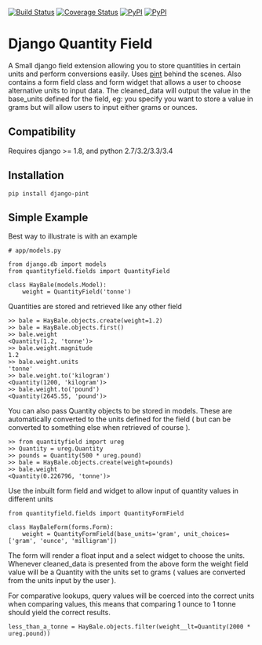 
[![Build Status](https://travis-ci.org/bharling/django-pint.svg?branch=master)](https://travis-ci.org/bharling/django-pint)
[![Coverage Status](https://coveralls.io/repos/github/bharling/django-pint/badge.svg?branch=master)](https://coveralls.io/github/bharling/django-pint?branch=master)
[![PyPI](https://img.shields.io/pypi/dm/django-pint.svg?maxAge=2592000?style=plastic)]()
[![PyPI](https://img.shields.io/pypi/v/django-ping.svg?maxAge=2592000?style=plastic)]()

Django Quantity Field
================

A Small django field extension allowing you to store quantities in certain units and perform conversions easily. Uses [pint](https://github.com/hgrecco/pint) behind the scenes. Also contains a form field class and form widget that allows a user to choose alternative units to input data. The cleaned_data will output the value in the base_units defined for the field, eg: you specify you want to store a value in grams but will allow users to input either grams or ounces.

Compatibility
-------------

Requires django >= 1.8, and python 2.7/3.2/3.3/3.4

Installation
------------

    pip install django-pint


Simple Example
-----------------------
Best way to illustrate is with an example

    # app/models.py
    
    from django.db import models
    from quantityfield.fields import QuantityField
    
    class HayBale(models.Model):
	    weight = QuantityField('tonne')

Quantities are stored and retrieved like any other field

    >> bale = HayBale.objects.create(weight=1.2)
    >> bale = HayBale.objects.first()
	>> bale.weight
	<Quantity(1.2, 'tonne')>
	>> bale.weight.magnitude
	1.2
	>> bale.weight.units
	'tonne'
	>> bale.weight.to('kilogram')
	<Quantity(1200, 'kilogram')>
	>> bale.weight.to('pound')
	<Quantity(2645.55, 'pound')>

You can also pass Quantity objects to be stored in models. These are automatically converted to the units defined for the field ( but can be converted to something else when retrieved of course ).

    >> from quantityfield import ureg
    >> Quantity = ureg.Quantity
    >> pounds = Quantity(500 * ureg.pound)
    >> bale = HayBale.objects.create(weight=pounds)
    >> bale.weight
    <Quantity(0.226796, 'tonne')>

Use the inbuilt form field and widget to allow input of quantity values in different units

    from quantityfield.fields import QuantityFormField

    class HayBaleForm(forms.Form):
        weight = QuantityFormField(base_units='gram', unit_choices=['gram', 'ounce', 'milligram'])

The form will render a float input and a select widget to choose the units. Whenever cleaned_data is presented from the above form the weight field value will be a Quantity with the units set to grams ( values are converted from the units input by the user ).

For comparative lookups, query values will be coerced into the correct units when comparing values, this means that comparing 1 ounce to 1 tonne should yield the correct results.

    less_than_a_tonne = HayBale.objects.filter(weight__lt=Quantity(2000 * ureg.pound))
